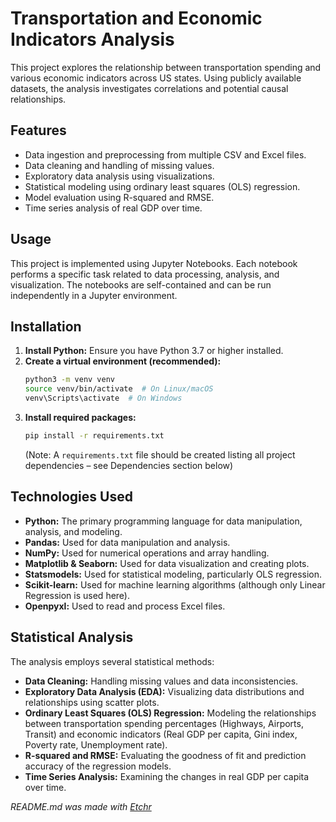 # Transportation and Economic Indicators Analysis
This project explores the relationship between transportation spending and various economic indicators across US states.  Using publicly available datasets, the analysis investigates correlations and potential causal relationships.

## Features
* Data ingestion and preprocessing from multiple CSV and Excel files.
* Data cleaning and handling of missing values.
* Exploratory data analysis using visualizations.
* Statistical modeling using ordinary least squares (OLS) regression.
* Model evaluation using R-squared and RMSE.
* Time series analysis of real GDP over time.

## Usage
This project is implemented using Jupyter Notebooks. Each notebook performs a specific task related to data processing, analysis, and visualization.  The notebooks are self-contained and can be run independently in a Jupyter environment.

## Installation
1. **Install Python:** Ensure you have Python 3.7 or higher installed.
2. **Create a virtual environment (recommended):**
   ```bash
   python3 -m venv venv
   source venv/bin/activate  # On Linux/macOS
   venv\Scripts\activate  # On Windows
   ```
3. **Install required packages:**
   ```bash
   pip install -r requirements.txt
   ```
   (Note: A `requirements.txt` file should be created listing all project dependencies – see Dependencies section below)

## Technologies Used
* **Python:** The primary programming language for data manipulation, analysis, and modeling.
* **Pandas:** Used for data manipulation and analysis.
* **NumPy:** Used for numerical operations and array handling.
* **Matplotlib & Seaborn:** Used for data visualization and creating plots.
* **Statsmodels:** Used for statistical modeling, particularly OLS regression.
* **Scikit-learn:** Used for machine learning algorithms (although only Linear Regression is used here).
* **Openpyxl:** Used to read and process Excel files.

## Statistical Analysis
The analysis employs several statistical methods:

* **Data Cleaning:** Handling missing values and data inconsistencies.
* **Exploratory Data Analysis (EDA):** Visualizing data distributions and relationships using scatter plots.
* **Ordinary Least Squares (OLS) Regression:** Modeling the relationships between transportation spending percentages (Highways, Airports, Transit) and economic indicators (Real GDP per capita, Gini index, Poverty rate, Unemployment rate).
* **R-squared and RMSE:** Evaluating the goodness of fit and prediction accuracy of the regression models.
* **Time Series Analysis:** Examining the changes in real GDP per capita over time.

*README.md was made with [Etchr](https://etchr.dev)*